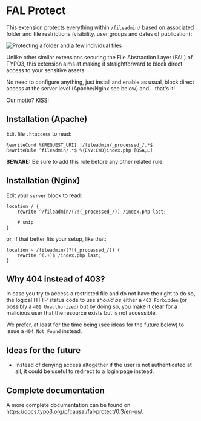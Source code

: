# FAL Protect

This extension protects everything within `/fileadmin/` based on associated folder and file restrictions (visibility,
user groups and dates of publication):

![Protecting a folder and a few individual files][overview]

[overview]: https://raw.githubusercontent.com/xperseguers/t3ext-fal-protect/main/Documentation/Images/overview.png "Protecting a folder and a few individual files"

Unlike other similar extensions securing the File Abstraction Layer (FAL) of TYPO3, this extension aims at making it
straightforward to block direct access to your sensitive assets.

No need to configure anything, just install and enable as usual, block direct access at the server level (Apache/Nginx
see below) and... that's it!

Our motto? [KISS](https://en.wikipedia.org/wiki/KISS_principle)!

## Installation (Apache)

Edit file `.htaccess` to read:

```
RewriteCond %{REQUEST_URI} !/fileadmin/_processed_/.*$
RewriteRule ^fileadmin/.*$ %{ENV:CWD}index.php [QSA,L]
```

**BEWARE:** Be sure to add this rule before any other related rule.

## Installation (Nginx)

Edit your `server` block to read:

```
location / {
    rewrite ^/fileadmin/(?!(_processed_/)) /index.php last;

    # snip
}
```

or, if that better fits your setup, like that:

```
location ~ /fileadmin/(?!(_processed_/)) {
    rewrite ^(.+)$ /index.php last;
}
```

## Why 404 instead of 403?

In case you try to access a restricted file and do not have the right to do so, the logical HTTP status code to use
_should be_ either a `403 Forbidden` (or possibly a `401 Unauthorized`) but by doing so, you make it clear for a
malicious user that the resource exists but is not accessible.

We prefer, at least for the time being (see ideas for the future below) to issue a `404 Not Found` instead.

## Ideas for the future

* Instead of denying access altogether if the user is not authenticated at all, it could be useful to redirect to a
  login page instead.

## Complete documentation

A more complete documentation can be found on https://docs.typo3.org/p/causal/fal-protect/0.3/en-us/.
